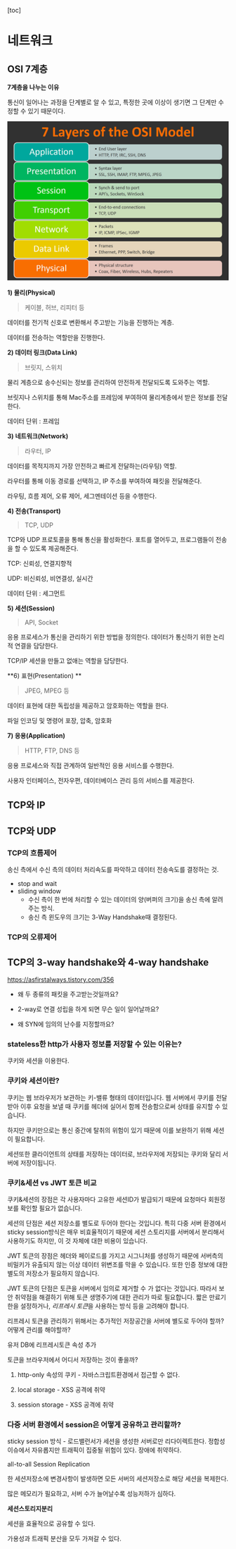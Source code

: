 [toc]

# 네트워크

## OSI 7계층

**7계층을 나누는 이유**

통신이 일어나는 과정을 단계별로 알 수 있고, 특정한 곳에 이상이 생기면 그 단계만 수정할 수 있기 때문이다.

![img](README.assets/img.jpg)



**1) 물리(Physical)**

> 케이블, 허브, 리피터 등 

데이터를 전기적 신호로 변환해서 주고받는 기능을 진행하는 계층.

데이터를 전송하는 역할만을 진행한다.



**2) 데이터 링크(Data Link)**

> 브릿지, 스위치

물리 계층으로 송수신되는 정보를 관리하여 안전하게 전달되도록 도와주는 역할.

브릿지나 스위치를 통해 Mac주소를 프레임에 부여하여 물리계층에서 받은 정보를 전달한다.

데이터 단위 : 프레임



**3) 네트워크(Network)**

> 라우터, IP

데이터를 목적지까지 가장 안전하고 빠르게 전달하는(라우팅) 역할.

라우터를 통해 이동 경로를 선택하고, IP 주소를 부여하여 패킷을 전달해준다.

라우팅, 흐름 제어, 오류 제어, 세그멘테이션 등을 수행한다.



**4) 전송(Transport)**

> TCP, UDP

TCP와 UDP 프로토콜을 통해 통신을 활성화한다. 포트를 열어두고, 프로그램들이 전송을 할 수 있도록 제공해준다.

TCP: 신뢰성, 연결지향적

UDP: 비신뢰성, 비연결성, 실시간

데이터 단위 : 세그먼트



**5) 세션(Session)**

> API, Socket

응용 프로세스가 통신을 관리하기 위한 방법을 정의한다. 데이터가 통신하기 위한 논리적 연결을 담당한다.

TCP/IP 세션을 만들고 없애는 역할을 담당한다.



**6) 표현(Presentation) **

> JPEG, MPEG 등

데이터 표현에 대한 독립성을 제공하고 암호화하는 역할을 한다.

파일 인코딩 및 명령어 포장, 압축, 암호화



**7) 응용(Application)**

> HTTP, FTP, DNS 등

응용 프로세스와 직접 관계하여 일반적인 응용 서비스를 수행한다.

사용자 인터페이스, 전자우편, 데이터베이스 관리 등의 서비스를 제공한다.



## TCP와 IP

## TCP와 UDP

### TCP의 흐름제어

송신 측에서 수신 측의 데이터 처리속도를 파악하고 데이터 전송속도를 결정하는 것.

- stop and wait
- sliding window
  - 수신 측이 한 번에 처리할 수 있는 데이터의 양(버퍼의 크기)을 송신 측에 알려주는 방식.
  - 송신 측 윈도우의 크기는 3-Way Handshake때 결정된다.

### TCP의 오류제어



## TCP의 3-way handshake와 4-way handshake

https://asfirstalways.tistory.com/356



- 왜 두 종류의 패킷을 주고받는것일까요?

- 2-way로 연결 성립을 하게 되면 무슨 일이 일어날까요?

- 왜 SYN에 임의의 난수를 지정할까요?



### stateless한 http가 사용자 정보를 저장할 수 있는 이유는?

쿠키와 세션을 이용한다.



### 쿠키와 세션이란?

쿠키는 웹 브라우저가 보관하는 키-밸류 형태의 데이터입니다. 웹 서버에서 쿠키를 전달받아 이후 요청을 보낼 때 쿠키를 헤더에 실어서 함께 전송함으로써 상태를 유지할 수 있습니다.

하지만 쿠키만으로는 통신 중간에 탈취의 위험이 있기 때문에 이를 보완하기 위해 세션이 필요합니다.

세션또한 클라이언트의 상태를 저장하는 데이터로, 브라우저에 저장되는 쿠키와 달리 서버에 저장이됩니다. 



### 쿠키&세션 vs JWT 토큰 비교

쿠키&세션의 장점은 각 사용자마다 고유한 세션ID가 발급되기 때문에 요청마다 회원정보를 확인할 필요가 없습니다.

세션의 단점은 세션 저장소를 별도로 두어야 한다는 것입니다. 특히 다중 서버 환경에서 sticky session방식은 매우 비효율적이기 때문에 세션 스토리지를 서버에서 분리해서 사용하기도 하지만,  이 것 자체에 대한 비용이 있습니다.



JWT 토큰의 장점은 헤더와 페이로드를 가지고 시그니처를 생성하기 때문에 서버측의 비밀키가 유출되지 않는 이상 데이터 위변조를 막을 수 있습니다. 또한 인증 정보에 대한 별도의 저장소가 필요하지 않습니다.

JWT 토큰의 단점은 토큰을 서버에서 임의로 제거할 수 가 없다는 것입니다. 따라서 보안 취약점을 해결하기 위해 토큰 생명주기에 대한 관리가 따로 필요합니다. 짧은 만료기한을 설정하거나, *리프레시 토큰*을 사용하는 방식 등을 고려해야 합니다. 

리프레시 토큰을 관리하기 위해서는 추가적인 저장공간을 서버에 별도로 두어야 할까? 어떻게 관리를 해야할까? 

유저 DB에 리프레시토큰 속성 추가



토큰을 브라우저에서 어디서 저장하는 것이 좋을까?

1. http-only 속성의 쿠키 - 자바스크립트환경에서 접근할 수 없다.

2. local storage - XSS 공격에 취약
3. session storage - XSS 공격에 취약



### 다중 서버 환경에서 session은 어떻게 공유하고 관리할까?

sticky session 방식 - 로드밸런서가 세션을 생성한 서버로만 리다이렉트한다. 정합성 이슈에서 자유롭지만 트래픽이 집중될 위험이 있다. 장애에 취약하다.



all-to-all Session Replication

한 세션저장소에 변경사항이 발생하면 모든 서버의 세션저장소로 해당 세션을 복제한다.

많은 메모리가 필요하고, 서버 수가 늘어날수록 성능저하가 심하다.



**세션스토리지분리**

세션을 효율적으로 공유할 수 있다.

가용성과 트래픽 분산을 모두 가져갈 수 있다.



